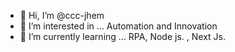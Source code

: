 - 👋 Hi, I’m @ccc-jhem
- 👀 I’m interested in ... Automation and Innovation
- 🌱 I’m currently learning ... RPA, Node js. , Next Js.

<!---
ccc-jhem/ccc-jhem is a ✨ special ✨ repository because its `README.md` (this file) appears on your GitHub profile.
You can click the Preview link to take a look at your changes.
--->

